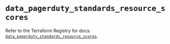 # `data_pagerduty_standards_resource_scores`

Refer to the Terraform Registry for docs: [`data_pagerduty_standards_resource_scores`](https://registry.terraform.io/providers/pagerduty/pagerduty/3.29.1/docs/data-sources/standards_resource_scores).
